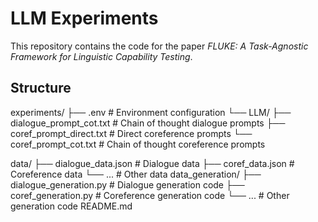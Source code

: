 # LLM Experiments

This repository contains the code for the paper *FLUKE: A Task-Agnostic Framework for Linguistic Capability Testing*.

## Structure 


experiments/
├── .env # Environment configuration
└── LLM/
├── dialogue_prompt_cot.txt # Chain of thought dialogue prompts
├── coref_prompt_direct.txt # Direct coreference prompts
└── coref_prompt_cot.txt # Chain of thought coreference prompts

data/
├── dialogue_data.json # Dialogue data
├── coref_data.json # Coreference data
└── ... # Other data
data_generation/
├── dialogue_generation.py # Dialogue generation code
├── coref_generation.py # Coreference generation code
└── ... # Other generation code
README.md
